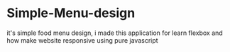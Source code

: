 # Simple-Menu-design
it's simple food menu design, i made this application for learn flexbox and how make website responsive using pure javascript
